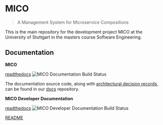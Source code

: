 
# MICO

> A Management System for Microservice Compositions

This is the main repository for the development project MICO at the University of Stuttgart in the masters course Software Engineering.

## Documentation

**MICO**

[readthedocs](https://mico-docs.readthedocs.io) ![MICO Documentation Build Status](https://readthedocs.org/projects/mico-docs/badge/?version=latest)

The documentation source code, along with [architectural decision records](https://github.com/adr/madr), can be found in our [docs](https://github.com/UST-MICO/docs) repository.

**MICO Developer Documentation**

[readthedocs](https://mico-dev.readthedocs.io) ![MICO Developer Documentation Build Status](https://readthedocs.org/projects/mico-dev/badge/?version=latest)

[README](doc/README.md)
